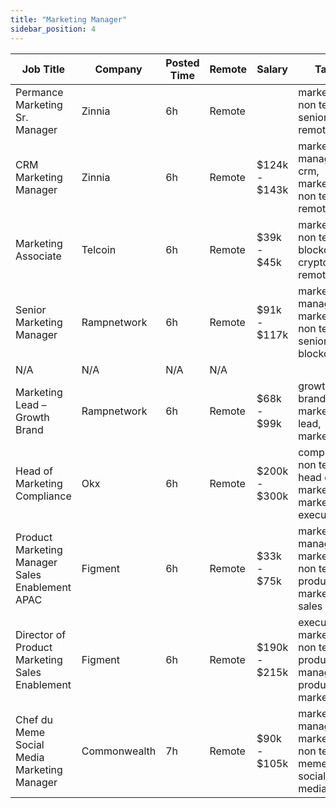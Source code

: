 ```yaml
---
title: "Marketing Manager"
sidebar_position: 4
---
```


| Job Title | Company | Posted Time | Remote | Salary | Tags | Apply Link |
|-----------|---------|-------------|--------|--------|------|------------|
| Permance Marketing Sr. Manager | Zinnia | 6h | Remote |  | marketing, non tech, senior, remote | [Apply](https://web3.career/performance-marketing-sr-manager-zinnia/105045) |
| CRM Marketing Manager | Zinnia | 6h | Remote | $124k - $143k | marketing manager, crm, marketing, non tech, remote | [Apply](https://web3.career/crm-marketing-manager-zinnia/98977) |
| Marketing Associate | Telcoin | 6h | Remote | $39k - $45k | marketing, non tech, blockchain, crypto, remote | [Apply](https://web3.career/marketing-associate-telcoin/105043) |
| Senior Marketing Manager | Rampnetwork | 6h | Remote | $91k - $117k | marketing manager, marketing, non tech, senior, blockchain | [Apply](https://web3.career/senior-marketing-manager-rampnetwork/104616) |
| N/A | N/A | N/A | N/A |  |  | [Apply](https://web3.career/metana) |
| Marketing Lead – Growth Brand | Rampnetwork | 6h | Remote | $68k - $99k | growth, brand, lead, marketing lead, marketing | [Apply](https://web3.career/marketing-lead-growth-brand-rampnetwork/104615) |
| Head of Marketing Compliance | Okx | 6h | Remote | $200k - $300k | compliance, non tech, head of marketing, marketing, executive | [Apply](https://web3.career/head-of-marketing-compliance-okx/104605) |
| Product Marketing Manager Sales Enablement APAC | Figment | 6h | Remote | $33k - $75k | marketing manager, marketing, non tech, product marketing, sales | [Apply](https://web3.career/product-marketing-manager-sales-enablement-apac-figment/105033) |
| Director of Product Marketing Sales Enablement | Figment | 6h | Remote | $190k - $215k | executive, marketing, non tech, product manager, product marketing | [Apply](https://web3.career/director-of-product-marketing-sales-enablement-figment/105032) |
| Chef du Meme Social Media Marketing Manager | Commonwealth | 7h | Remote | $90k - $105k | marketing manager, marketing, non tech, meme, social media | [Apply](https://web3.career/chef-du-meme-social-media-marketing-manager-commonwealth/105020) |
